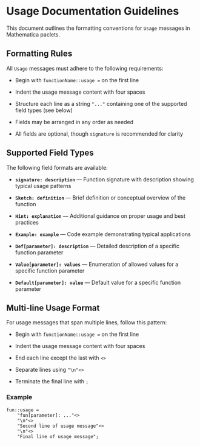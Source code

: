 # Usage Documentation Guidelines

This document outlines the formatting conventions for `Usage` messages in Mathematica paclets.


## Formatting Rules

All `Usage` messages must adhere to the following requirements:

* Begin with `functionName::usage =` on the first line

* Indent the usage message content with four spaces

* Structure each line as a string `"..."` containing one of the supported field types (see below)

* Fields may be arranged in any order as needed

* All fields are optional, though `signature` is recommended for clarity


## Supported Field Types

The following field formats are available:

* **`signature: description`** — Function signature with description showing typical usage patterns

* **`Sketch: definition`** — Brief definition or conceptual overview of the function

* **`Hint: explanation`** — Additional guidance on proper usage and best practices

* **`Example: example`** — Code example demonstrating typical applications

* **`Def[parameter]: description`** — Detailed description of a specific function parameter

* **`Value[parameter]: values`** — Enumeration of allowed values for a specific function parameter

* **`Default[parameter]: value`** — Default value for a specific function parameter


## Multi-line Usage Format

For usage messages that span multiple lines, follow this pattern:

* Begin with `functionName::usage =` on the first line

* Indent the usage message content with four spaces

* End each line except the last with `<>`

* Separate lines using `"\n"<>`

* Terminate the final line with `;`


### Example

``` wl
fun::usage =
    "fun[parameter]: ..."<>
    "\n"<>
    "Second line of usage message"<>
    "\n"<>
    "Final line of usage message";
```

